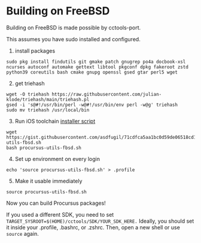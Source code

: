 # Building on FreeBSD
Building on FreeBSD is made possible by cctools-port.

This assumes you have sudo installed and configured.

1. install packages
```
sudo pkg install findutils git gmake patch gnugrep po4a docbook-xsl ncurses autoconf automake gettext libtool pkgconf dpkg fakeroot zstd python39 coreutils bash cmake gnupg openssl gsed gtar perl5 wget
```
2. get triehash
```
wget -O triehash https://raw.githubusercontent.com/julian-klode/triehash/main/triehash.pl
gsed -i 's@#!/usr/bin/perl -w@#!/usr/bin/env perl -w@g' triehash
sudo mv triehash /usr/local/bin
```
3. Run iOS toolchain [installer script](https://gist.github.com/asdfugil/71cdfca5aa1bc0d59de06518cd1c530c)
```
wget https://gist.githubusercontent.com/asdfugil/71cdfca5aa1bc0d59de06518cd1c530c/raw/d1c87a29c2659c6a6ad090638de3053934ad477e/procursus-utils-fbsd.sh
bash procursus-utils-fbsd.sh
```
4. Set up environment on every login
```
echo 'source procursus-utils-fbsd.sh' > .profile
```

5. Make it usable immediately
```
source procursus-utils-fbsd.sh
```
Now you can build Procursus packages! 

If you used a different SDK, you need to set `TARGET_SYSROOT=$(HOME)/cctools/SDK/YOUR_SDK_HERE.` Ideally, you should set it inside your .profile, .bashrc, or .zshrc. Then, open a new shell or use `source` again.
